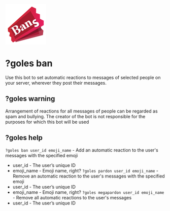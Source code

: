 ![](icon.png)
# ?goles ban
Use this bot to set automatic reactions to messages of selected people on your server, wherever they post their messages.

## ?goles warning

Arrangement of reactions for all messages of people can be regarded as spam and bullying. The creator of the bot is not responsible for the purposes for which this bot will be used

## ?goles help

`?goles ban user_id emoji_name` - Add an automatic reaction to the user's messages with the specified emoji
* user_id - The user’s unique ID
* emoji_name - Emoji name, right?
`?goles pardon user_id emoji_name` - Remove an automatic reaction to the user's messages with the specified emoji
* user_id - The user’s unique ID
* emoji_name - Emoji name, right?
`?goles megapardon user_id emoji_name` - Remove all automatic reactions to the user's messages
* user_id - The user’s unique ID